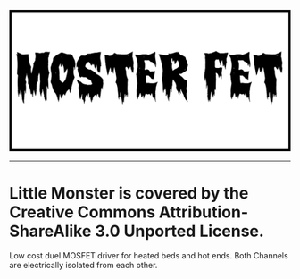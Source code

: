 ![GitHub Logo](/Media/MOSTER_FET_LOGO_WEB.png)
***
# Little Monster is covered by the Creative Commons Attribution-ShareAlike 3.0 Unported License.
 Low cost duel MOSFET driver for heated beds and hot ends.  Both Channels are electrically isolated from each other. 
 
